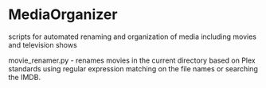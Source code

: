 # MediaOrganizer
scripts for automated renaming and organization of media including movies and television shows


movie_renamer.py - renames movies in the current directory based on Plex standards using regular expression matching on the file names or searching the IMDB.
